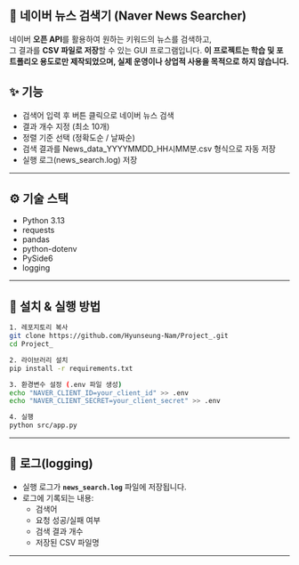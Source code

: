 ## 📰 네이버 뉴스 검색기 (Naver News Searcher)

네이버 **오픈 API**를 활용하여 원하는 키워드의 뉴스를 검색하고,  
그 결과를 **CSV 파일로 저장**할 수 있는 GUI 프로그램입니다. 
**이 프로젝트는 학습 및 포트폴리오 용도로만 제작되었으며, 실제 운영이나 상업적 사용을 목적으로 하지 않습니다.**

## ✨ 기능

- 검색어 입력 후 버튼 클릭으로 네이버 뉴스 검색
- 결과 개수 지정 (최소 10개)
- 정렬 기준 선택 (정확도순 / 날짜순)
- 검색 결과를 News_data_YYYYMMDD_HH시MM분.csv 형식으로 자동 저장
- 실행 로그(news_search.log) 저장

---

## ⚙️ 기술 스택

- Python 3.13
- requests
- pandas  
- python-dotenv
- PySide6
- logging

---

## 🚀 설치 & 실행 방법

```bash
1. 레포지토리 복사
git clone https://github.com/Hyunseung-Nam/Project_.git
cd Project_

2. 라이브러리 설치
pip install -r requirements.txt

3. 환경변수 설정 (.env 파일 생성)
echo "NAVER_CLIENT_ID=your_client_id" >> .env
echo "NAVER_CLIENT_SECRET=your_client_secret" >> .env

4. 실행
python src/app.py
```

---


## 📝 로그(logging)

- 실행 로그가 **`news_search.log`** 파일에 저장됩니다.    
- 로그에 기록되는 내용:  
  - 검색어
  - 요청 성공/실패 여부
  - 검색 결과 개수
  - 저장된 CSV 파일명

---